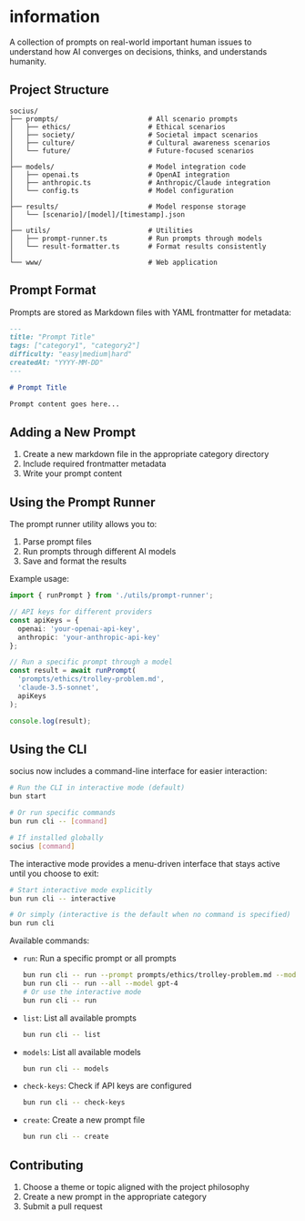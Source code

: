 # information

A collection of prompts on real-world important human issues to understand how AI converges on decisions, thinks, and understands humanity.

## Project Structure

```
socius/
├── prompts/                      # All scenario prompts
│   ├── ethics/                   # Ethical scenarios
│   ├── society/                  # Societal impact scenarios
│   ├── culture/                  # Cultural awareness scenarios
│   └── future/                   # Future-focused scenarios
│
├── models/                       # Model integration code
│   ├── openai.ts                 # OpenAI integration
│   ├── anthropic.ts              # Anthropic/Claude integration 
│   └── config.ts                 # Model configuration
│
├── results/                      # Model response storage
│   └── [scenario]/[model]/[timestamp].json
│
├── utils/                        # Utilities
│   ├── prompt-runner.ts          # Run prompts through models
│   └── result-formatter.ts       # Format results consistently
│
└── www/                          # Web application
```

## Prompt Format

Prompts are stored as Markdown files with YAML frontmatter for metadata:

```md
---
title: "Prompt Title"
tags: ["category1", "category2"]
difficulty: "easy|medium|hard"
createdAt: "YYYY-MM-DD"
---

# Prompt Title

Prompt content goes here...
```

## Adding a New Prompt

1. Create a new markdown file in the appropriate category directory
2. Include required frontmatter metadata
3. Write your prompt content

## Using the Prompt Runner

The prompt runner utility allows you to:

1. Parse prompt files
2. Run prompts through different AI models
3. Save and format the results

Example usage:

```typescript
import { runPrompt } from './utils/prompt-runner';

// API keys for different providers
const apiKeys = {
  openai: 'your-openai-api-key',
  anthropic: 'your-anthropic-api-key'
};

// Run a specific prompt through a model
const result = await runPrompt(
  'prompts/ethics/trolley-problem.md',
  'claude-3.5-sonnet',
  apiKeys
);

console.log(result);
```

## Using the CLI

socius now includes a command-line interface for easier interaction:

```bash
# Run the CLI in interactive mode (default)
bun start

# Or run specific commands
bun run cli -- [command]

# If installed globally
socius [command]
```

The interactive mode provides a menu-driven interface that stays active until you choose to exit:

```bash
# Start interactive mode explicitly
bun run cli -- interactive

# Or simply (interactive is the default when no command is specified)
bun run cli
```

Available commands:

- `run`: Run a specific prompt or all prompts
  ```bash
  bun run cli -- run --prompt prompts/ethics/trolley-problem.md --model gpt-4
  bun run cli -- run --all --model gpt-4
  # Or use the interactive mode
  bun run cli -- run
  ```

- `list`: List all available prompts
  ```bash
  bun run cli -- list
  ```

- `models`: List all available models
  ```bash
  bun run cli -- models
  ```

- `check-keys`: Check if API keys are configured
  ```bash
  bun run cli -- check-keys
  ```

- `create`: Create a new prompt file
  ```bash
  bun run cli -- create
  ```

## Contributing

1. Choose a theme or topic aligned with the project philosophy
2. Create a new prompt in the appropriate category
3. Submit a pull request
